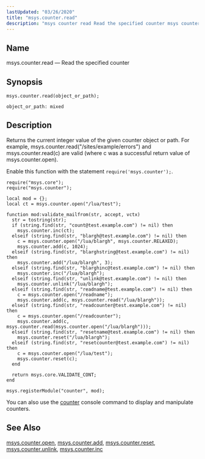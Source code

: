```yaml
---
lastUpdated: "03/26/2020"
title: "msys.counter.read"
description: "msys counter read Read the specified counter msys counter read object or path Returns the current integer value of the given counter object or path For example msys counter read sites example errors and msys counter read c are valid where c was a successful return value of msys counter..."
---
```


<a name="lua.ref.msys.counter.read"></a> 
## Name

msys.counter.read — Read the specified counter

<a name="idp17811600"></a> 
## Synopsis

`msys.counter.read(object_or_path);`

`object_or_path: mixed`<a name="idp17814576"></a> 
## Description

Returns the current integer value of the given counter object or path. For example, msys.counter.read("/sites/example/errors") and msys.counter.read(c) are valid (where c was a successful return value of msys.counter.open).

Enable this function with the statement `require('msys.counter');`.

<a name="lua.ref.msys.counter.read.example"></a> 


```
require("msys.core");
require("msys.counter");

local mod = {};
local ct = msys.counter.open("/lua/test");

function mod:validate_mailfrom(str, accept, vctx)
  str = tostring(str);
  if (string.find(str, "count@test.example.com") != nil) then
    msys.counter.inc(ct);
  elseif (string.find(str, "blargh@test.example.com") != nil) then
    c = msys.counter.open("/lua/blargh", msys.counter.RELAXED);
    msys.counter.add(c, 1024);
  elseif (string.find(str, "blarghstring@test.example.com") != nil) then
    msys.counter.add("/lua/blargh", 3);
  elseif (string.find(str, "blarghinc@test.example.com") != nil) then
    msys.counter.inc("/lua/blargh");
  elseif (string.find(str, "unlink@test.example.com") != nil) then
    msys.counter.unlink("/lua/blargh");
  elseif (string.find(str, "readname@test.example.com") != nil) then
    c = msys.counter.open("/readname");
    msys.counter.add(c, msys.counter.read("/lua/blargh"));
  elseif (string.find(str, "readcounter@test.example.com") != nil) then
    c = msys.counter.open("/readcounter");
    msys.counter.add(c, msys.counter.read(msys.counter.open("/lua/blargh")));
  elseif (string.find(str, "resetname@test.example.com") != nil) then
    msys.counter.reset("/lua/blargh");
  elseif (string.find(str, "resetcounter@test.example.com") != nil) then
    c = msys.counter.open("/lua/test");
    msys.counter.reset(c);
  end

  return msys.core.VALIDATE_CONT;
end

msys.registerModule("counter", mod);
```

You can also use the [counter](/momentum/4/console-commands/counter) console command to display and manipulate counters.

<a name="idp17822576"></a> 
## See Also

[msys.counter.open](/momentum/4/lua/ref-msys-counter-open), [msys.counter.add](/momentum/4/lua/ref-msys-counter-add), [msys.counter.reset](/momentum/4/lua/ref-msys-counter-reset), [msys.counter.unlink](/momentum/4/lua/ref-msys-counter-unlink), [msys.counter.inc](/momentum/4/lua/ref-msys-counter-inc)